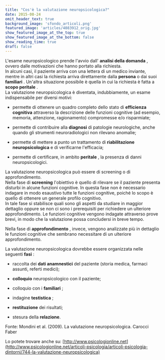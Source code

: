 ```yaml
---
title: "Cos'è la valutazione neuropsicologica?"
date: 2015-08-24
omit_header_text: true
background_image: 'sfondo_articoli.png'
featured_image: 'articles/4083912_orig.jpg'
show_featured_image_at_the_top: true
show_featured_image_at_the_bottom: false
show_reading_time: true
draft: false
---
```


L'esame neuropsicologico prende l'avvio dall' **analisi della domanda** ,
ovvero dalle motivazioni che hanno portato alla richiesta.  
In alcuni casi, il paziente arriva con una lettera di un medico inviante,
mentre in altri casi la richiesta arriva direttamente dalla **persona** o dai
suoi **familiari** . Un'altra situazione possibile è quella in cui la
richiesta è fatta a **scopo peritale** .  
La valutazione neuropsicologica è diventata, indubbiamente, un esame
indispensabile per diversi motivi:  

  * permette di ottenere un quadro completo dello stato di **efficienza cognitiva** attraverso la descrizione delle funzioni cognitive (ad esempio, memoria, attenzione, ragionamento) compromesse e/o risparmiate;  

  * permette di contribuire alla **diagnosi** di patologie neurologiche, anche quando gli strumenti neuroradiologici non rilevano anomalie;  

  * permette di mettere a punto un trattamento di **riabilitazione neuropsicologica** e di verificarne l'efficacia;  

  * permette di certificare, in ambito **peritale** , la presenza di danni neuropsicologici.  

  
  
La valutazione neuropsicologica può essere di screening o di approfondimento.  
Nella fase di **screening** l'obiettivo è quello di rilevare se il paziente
presenta disturbi in alcune funzioni cognitive. In questa fase non è
necessario indagare in modo esaustivo tutte le funzioni cognitive, poiché lo
scopo è quello di ottenere un generale profilo cognitivo.  
In tale fase si stabilisce quali sono gli aspetti da studiare in maggior
dettaglio oppure se non ci sono i prerequisiti per richiedere un ulteriore
approfondimento. Le funzioni cognitive vengono indagate attraverso prove
brevi, in modo che la valutazione possa concludersi in breve tempo.  
  
Nella fase di **approfondimento** , invece, vengono analizzate più in
dettaglio le funzioni cognitive che sembrano necessitare di un ulteriore
approfondimento.  
  
La valutazione neuropsicologica dovrebbe essere organizzata nelle seguenti
**fasi** :  

  * raccolta dei **dati anamnestici** del paziente (storia medica, farmaci assunti, referti medici);  

  *  **colloquio** neuropsicologico con il paziente;  

  * colloquio con i **familiari** ;  

  * indagine **testistica** ;  

  *  **restituzione** dei risultati;  

  * stesura della **relazione**.  

Fonte: Mondini et al. (2009). La valutazione neuropsicologica. Carocci Faber  
  
Lo potete trovare anche su: [http://www.psicologionline.net](http://www.psicologionline.net/articoli-psicologia/articoli-psicologia-dintorni/744-la-valutazione-neuropsicologica)

